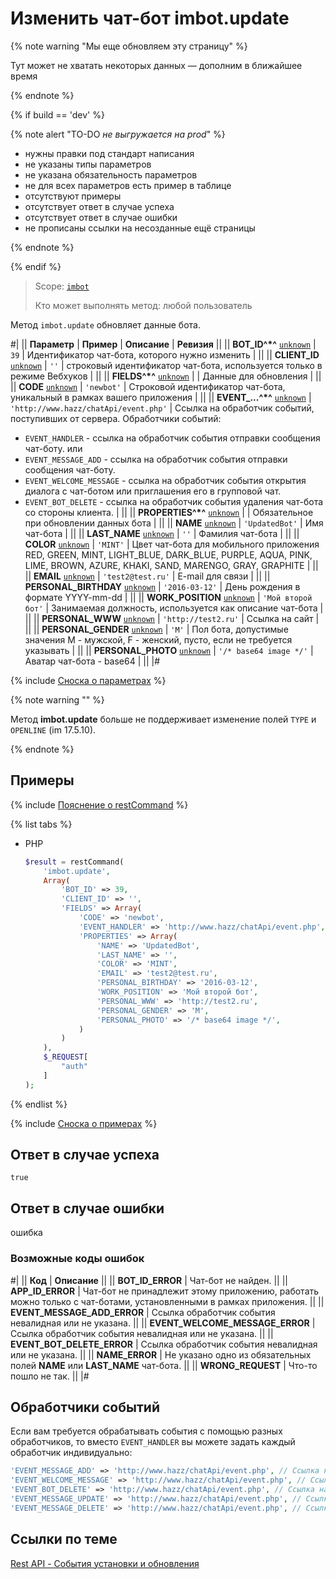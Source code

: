 # Изменить чат-бот imbot.update

{% note warning "Мы еще обновляем эту страницу" %}

Тут может не хватать некоторых данных — дополним в ближайшее время

{% endnote %}

{% if build == 'dev' %}

{% note alert "TO-DO _не выгружается на prod_" %}

- нужны правки под стандарт написания
- не указаны типы параметров
- не указана обязательность параметров
- не для всех параметров есть пример в таблице
- отсутствуют примеры
- отсутствует ответ в случае успеха
- отсутствует ответ в случае ошибки
- не прописаны ссылки на несозданные ещё страницы

{% endnote %}

{% endif %}

> Scope: [`imbot`](../scopes/permissions.md)
>
> Кто может выполнять метод: любой пользователь

Метод `imbot.update` обновляет данные бота.

#|
|| **Параметр** | **Пример** | **Описание** | **Ревизия** ||
|| **BOT_ID^*^**
[`unknown`](../data-types.md) | `39` | Идентификатор чат-бота, которого нужно изменить | ||
|| **CLIENT_ID**
[`unknown`](../data-types.md) | `''` | строковый идентификатор чат-бота, используется только в режиме Вебхуков | ||
|| **FIELDS^*^**
[`unknown`](../data-types.md) | | Данные для обновления | ||
|| **CODE**
[`unknown`](../data-types.md) | `'newbot'` | Строковой идентификатор чат-бота, уникальный в рамках вашего приложения | ||
|| **EVENT_...^*^**
[`unknown`](../data-types.md) | `'http://www.hazz/chatApi/event.php'` | Ссылка на обработчик событий, поступивших от сервера. Обработчики событий:
- `EVENT_HANDLER` - ссылка на обработчик события отправки сообщения чат-боту.
или
- `EVENT_MESSAGE_ADD` - ссылка на обработчик события отправки сообщения чат-боту.
- `EVENT_WELCOME_MESSAGE` - ссылка на обработчик события открытия диалога с чат-ботом или приглашения его в групповой чат.
- `EVENT_BOT_DELETE` - ссылка на обработчик события удаления чат-бота со стороны клиента.
 | ||
|| **PROPERTIES^*^**
[`unknown`](../data-types.md) | | Обязательное при обновлении данных бота | ||
|| **NAME**
[`unknown`](../data-types.md) | `'UpdatedBot'` | Имя чат-бота | ||
|| **LAST_NAME**
[`unknown`](../data-types.md) | `''` | Фамилия чат-бота | ||
|| **COLOR**
[`unknown`](../data-types.md) | `'MINT'` | Цвет чат-бота для мобильного приложения RED, GREEN, MINT, LIGHT_BLUE, DARK_BLUE, PURPLE, AQUA, PINK, LIME, BROWN, AZURE, KHAKI, SAND, MARENGO, GRAY, GRAPHITE | ||
|| **EMAIL**
[`unknown`](../data-types.md) | `'test2@test.ru'` | E-mail для связи | ||
|| **PERSONAL_BIRTHDAY**
[`unknown`](../data-types.md) | `'2016-03-12'` | День рождения в формате YYYY-mm-dd | ||
|| **WORK_POSITION**
[`unknown`](../data-types.md) | `'Мой второй бот'` | Занимаемая должность, используется как описание чат-бота | ||
|| **PERSONAL_WWW**
[`unknown`](../data-types.md) | `'http://test2.ru'` | Ссылка на сайт | ||
|| **PERSONAL_GENDER**
[`unknown`](../data-types.md) | `'M'` | Пол бота, допустимые значения M - мужской, F - женский, пусто, если не требуется указывать | ||
|| **PERSONAL_PHOTO**
[`unknown`](../data-types.md) | `'/* base64 image */'` | Аватар чат-бота - base64 | ||
|#

{% include [Сноска о параметрах](../../_includes/required.md) %}

{% note warning "" %}

Метод **imbot.update** больше не поддерживает изменение полей `TYPE` и `OPENLINE` (im 17.5.10).

{% endnote %}

## Примеры

{% include [Пояснение о restCommand](./_includes/rest-command.md) %}

{% list tabs %}

- PHP

    ```php
    $result = restCommand(
        'imbot.update',
        Array(
            'BOT_ID' => 39,
            'CLIENT_ID' => '',
            'FIELDS' => Array(
                'CODE' => 'newbot',
                'EVENT_HANDLER' => 'http://www.hazz/chatApi/event.php',
                'PROPERTIES' => Array(
                    'NAME' => 'UpdatedBot',
                    'LAST_NAME' => '',
                    'COLOR' => 'MINT',
                    'EMAIL' => 'test2@test.ru',
                    'PERSONAL_BIRTHDAY' => '2016-03-12',
                    'WORK_POSITION' => 'Мой второй бот',
                    'PERSONAL_WWW' => 'http://test2.ru',
                    'PERSONAL_GENDER' => 'M',
                    'PERSONAL_PHOTO' => '/* base64 image */',
                )
            )
        ),
        $_REQUEST[
            "auth"
        ]
    );
    ```

{% endlist %}

{% include [Сноска о примерах](../../_includes/examples.md) %}

## Ответ в случае успеха

`true`

## Ответ в случае ошибки

ошибка

### Возможные коды ошибок

#|
|| **Код** | **Описание** ||
|| **BOT_ID_ERROR** | Чат-бот не найден. ||
|| **APP_ID_ERROR** | Чат-бот не принадлежит этому приложению, работать можно только с чат-ботами, установленными в рамках приложения. ||
|| **EVENT_MESSAGE_ADD_ERROR** | Ссылка обработчик события невалидная или не указана. ||
|| **EVENT_WELCOME_MESSAGE_ERROR** | Ссылка обработчик события невалидная или не указана. ||
|| **EVENT_BOT_DELETE_ERROR** | Ссылка обработчик события невалидная или не указана. ||
|| **NAME_ERROR** | Не указано одно из обязательных полей **NAME** или **LAST_NAME** чат-бота. ||
|| **WRONG_REQUEST** | Что-то пошло не так. ||
|#

## Обработчики событий

Если вам требуется обрабатывать события с помощью разных обработчиков, то вместо `EVENT_HANDLER` вы можете задать каждый обработчик индивидуально:

```php
'EVENT_MESSAGE_ADD' => 'http://www.hazz/chatApi/event.php', // Ссылка на обработчик события отправки сообщения чат-боту
'EVENT_WELCOME_MESSAGE' => 'http://www.hazz/chatApi/event.php', // Ссылка на обработчик события открытия диалога с чат-ботом или приглашения его в групповой чат
'EVENT_BOT_DELETE' => 'http://www.hazz/chatApi/event.php', // Ссылка на обработчик события удаления чат-бота со стороны клиента
'EVENT_MESSAGE_UPDATE' => 'http://www.hazz/chatApi/event.php', // Ссылка на обработчик события подписки на события изменения
'EVENT_MESSAGE_DELETE' => 'http://www.hazz/chatApi/event.php', // Ссылка на обработчик события подписки на события удаления сообщений
```

## Ссылки по теме

[Rest API - События установки и обновления](./events/index.md)
